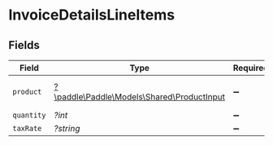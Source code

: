 # InvoiceDetailsLineItems


## Fields

| Field                                                                             | Type                                                                              | Required                                                                          | Description                                                                       |
| --------------------------------------------------------------------------------- | --------------------------------------------------------------------------------- | --------------------------------------------------------------------------------- | --------------------------------------------------------------------------------- |
| `product`                                                                         | [?\paddle\Paddle\Models\Shared\ProductInput](../../Models/Shared/ProductInput.md) | :heavy_minus_sign:                                                                | Represents a product entity.                                                      |
| `quantity`                                                                        | *?int*                                                                            | :heavy_minus_sign:                                                                | N/A                                                                               |
| `taxRate`                                                                         | *?string*                                                                         | :heavy_minus_sign:                                                                | N/A                                                                               |